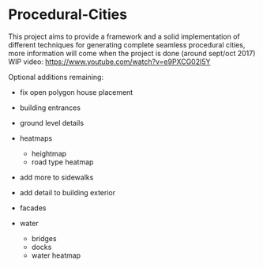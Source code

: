 # Procedural-Cities

This project aims to provide a framework and a solid implementation of different techniques for generating complete seamless procedural cities, more information will come when the project is done (around sept/oct 2017) WIP video:
https://www.youtube.com/watch?v=e9PXCG02I5Y


Optional additions remaining:
* fix open polygon house placement
* building entrances
* ground level details
    
* heatmaps
  * heightmap
  * road type heatmap
* add more to sidewalks
* add detail to building exterior
 * facades
* water
  * bridges
  * docks
  * water heatmap
